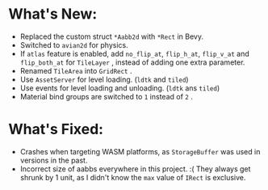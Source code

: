 # What's New:

- Replaced the custom struct `*Aabb2d` with `*Rect` in Bevy.
- Switched to `avian2d` for physics.
- If `atlas` feature is enabled, add `no_flip_at`, `flip_h_at`, `flip_v_at` and `flip_both_at` for `TileLayer` , instead of adding one extra parameter.
- Renamed `TileArea` into `GridRect` .
- Use `AssetServer` for level loading. (`ldtk` and `tiled`)
- Use events for level loading and unloading. (`ldtk` ans `tiled`)
- Material bind groups are switched to `1` instead of `2` .

# What's Fixed:

- Crashes when targeting WASM platforms, as `StorageBuffer` was used in versions in the past.
- Incorrect size of aabbs everywhere in this project. :( They always get shrunk by 1 unit, as I didn't know the `max` value of `IRect` is exclusive.
